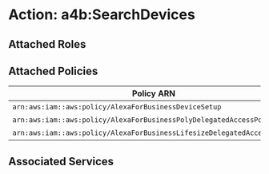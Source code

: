 # Action: a4b:SearchDevices

## Attached Roles

## Attached Policies

| Policy ARN | Policy Name |
|------------|-------------|
| `arn:aws:iam::aws:policy/AlexaForBusinessDeviceSetup` | [AlexaForBusinessDeviceSetup](../policies.md#alexaforbusinessdevicesetup) |
| `arn:aws:iam::aws:policy/AlexaForBusinessPolyDelegatedAccessPolicy` | [AlexaForBusinessPolyDelegatedAccessPolicy](../policies.md#alexaforbusinesspolydelegatedaccesspolicy) |
| `arn:aws:iam::aws:policy/AlexaForBusinessLifesizeDelegatedAccessPolicy` | [AlexaForBusinessLifesizeDelegatedAccessPolicy](../policies.md#alexaforbusinesslifesizedelegatedaccesspolicy) |

## Associated Services

